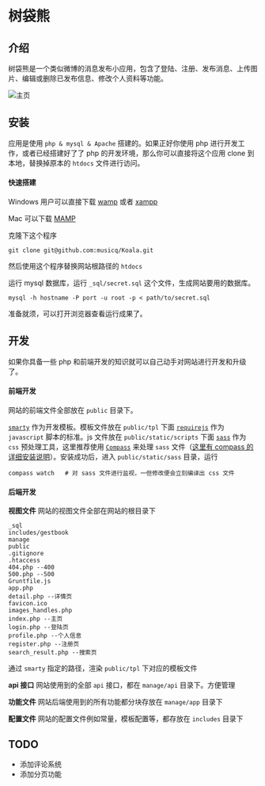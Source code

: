 # 树袋熊
## 介绍
树袋熊是一个类似微博的消息发布小应用，包含了登陆、注册、发布消息、上传图片、编辑或删除已发布信息、修改个人资料等功能。

![主页](https://github.com/musicq/Koala/blob/master/public/static/images/README/home.png)

## 安装
应用是使用 `php & mysql & Apache` 搭建的。如果正好你使用 php 进行开发工作，或者已经搭建好了了 php 的开发环境，那么你可以直接将这个应用 clone 到本地，替换掉原本的 `htdocs` 文件进行访问。

#### 快速搭建
Windows 用户可以直接下载 [wamp](http://www.wampserver.com/en/) 或者 [xampp](https://www.apachefriends.org/zh_cn/index.html)

Mac 可以下载 [MAMP](https://www.mamp.info/en/)

克隆下这个程序

```
git clone git@github.com:musicq/Koala.git
```

然后使用这个程序替换网站根路径的 `htdocs`

运行 mysql 数据库，运行 `_sql/secret.sql` 这个文件，生成网站要用的数据库。

```
mysql -h hostname -P port -u root -p < path/to/secret.sql
```

准备就须，可以打开浏览器查看运行成果了。

## 开发
如果你具备一些 php 和前端开发的知识就可以自己动手对网站进行开发和升级了。

#### 前端开发
网站的前端文件全部放在 `public` 目录下。

[`smarty`](http://www.smarty.net/) 作为开发模板。模板文件放在 `public/tpl` 下面
[`requirejs`](http://requirejs.org/) 作为 `javascript` 脚本的标准。js 文件放在 `public/static/scripts` 下面
[`sass`](http://sass-lang.com/) 作为 `css` 预处理工具，这里推荐使用 [`Compass`](http://compass-style.org/) 来处理 `sass` 文件（[这里有 compass 的详细安装说明](http://compass-style.org/install/)）。安装成功后，进入 `public/static/sass` 目录，运行

```
compass watch   # 对 sass 文件进行监视，一但修改便会立刻编译出 css 文件
```

#### 后端开发
**视图文件**
网站的视图文件全部在网站的根目录下

```
_sql
includes/gestbook
manage
public
.gitignore
.htaccess
404.php --400
500.php --500
Gruntfile.js
app.php
detail.php --详情页
favicon.ico
images_handles.php
index.php --主页
login.php --登陆页
profile.php --个人信息
register.php --注册页
search_result.php --搜索页
```
通过 `smarty` 指定的路径，渲染 `public/tpl` 下对应的模板文件

**api 接口**
网站使用到的全部 `api` 接口，都在 `manage/api` 目录下。方便管理

**功能文件**
网站后端使用到的所有功能都分块存放在 `manage/app` 目录下

**配置文件**
网站的配置文件例如常量，模板配置等，都存放在 `includes` 目录下



## TODO
- 添加评论系统
- 添加分页功能

